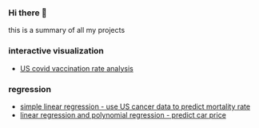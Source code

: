 ### Hi there 👋

this is a summary of all my projects

### interactive visualization
- [US covid vaccination rate analysis](https://github.com/shengnan0816/Covid_Vaccine_US)

### regression
- [simple linear regression - use US cancer data to predict mortality rate](https://github.com/shengnan0816/OLS-cancer-data)
- [linear regression and polynomial regression -  predict car price](https://github.com/shengnan0816/Car-price-prediction)
